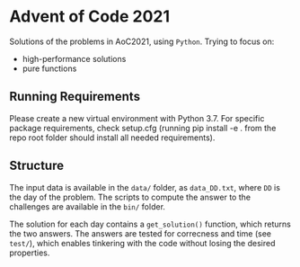 # Advent of Code 2021

Solutions of the problems in AoC2021, using `Python`. Trying to focus on:
* high-performance solutions
* pure functions


## Running Requirements


Please create a new virtual environment with Python 3.7. For specific package requirements, check setup.cfg (running pip install -e . from the repo root folder should install all needed requirements).

## Structure

The input data is available in the `data/` folder, as `data_DD.txt`, where `DD` is the day of the problem. The scripts to compute the answer to the challenges are available in the `bin/` folder.

The solution for each day contains a `get_solution()` function, which returns the two answers. The answers are tested for correcness and time (see `test/`), which enables tinkering with the code without losing the desired properties.
